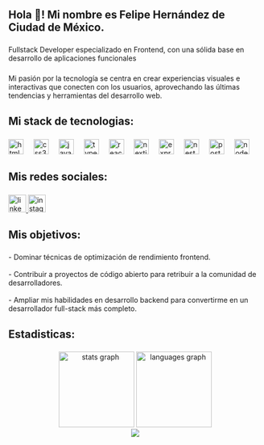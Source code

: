 <h2 align="left">Hola 👋! Mi nombre es Felipe Hernández de Ciudad de México.</h2>

###

<p align="left">Fullstack  Developer especializado en Frontend, con una sólida base en desarrollo  de aplicaciones funcionales</p>

###

<p align="left">Mi pasión por la tecnología se centra en crear experiencias  visuales e interactivas que conecten con los usuarios, aprovechando las  últimas tendencias y herramientas del desarrollo web.</p>

###

<h2 align="left">Mi stack de tecnologias:</h2>

###

<div align="left">
  <img src="https://cdn.jsdelivr.net/gh/devicons/devicon/icons/html5/html5-original.svg" height="30" alt="html5 logo"  />
  <img width="12" />
  <img src="https://cdn.jsdelivr.net/gh/devicons/devicon/icons/css3/css3-original.svg" height="30" alt="css3 logo"  />
  <img width="12" />
  <img src="https://cdn.jsdelivr.net/gh/devicons/devicon/icons/javascript/javascript-original.svg" height="30" alt="javascript logo"  />
  <img width="12" />
  <img src="https://cdn.jsdelivr.net/gh/devicons/devicon/icons/typescript/typescript-original.svg" height="30" alt="typescript logo"  />
  <img width="12" />
  <img src="https://cdn.jsdelivr.net/gh/devicons/devicon/icons/react/react-original.svg" height="30" alt="react logo"  />
  <img width="12" />
  <img src="https://cdn.jsdelivr.net/gh/devicons/devicon/icons/nextjs/nextjs-original.svg" height="30" alt="nextjs logo"  />
  <img width="12" />
  <img src="https://skillicons.dev/icons?i=express" height="30" alt="express logo"  />
  <img width="12" />
  <img src="https://skillicons.dev/icons?i=nest" height="30" alt="nest logo"  />
  <img width="12" />
  <img src="https://cdn.jsdelivr.net/gh/devicons/devicon/icons/postgresql/postgresql-original.svg" height="30" alt="postgresql logo"  />
  <img width="12" />
  <img src="https://cdn.simpleicons.org/nodedotjs/339933" height="30" alt="nodejs logo"  />
</div>

###

<h2 align="left">Mis redes sociales:</h2>

###

<div align="left">
  <a href="https://www.linkedin.com/in/fhdzleon/" target="_blank">
    <img src="https://img.shields.io/static/v1?message=LinkedIn&logo=linkedin&label=&color=0077B5&logoColor=white&labelColor=&style=for-the-badge" height="35" alt="linkedin logo"  />
  </a>
  <a href="https://www.instagram.com/skulldev81/" target="_blank">
    <img src="https://img.shields.io/static/v1?message=Instagram&logo=instagram&label=&color=E4405F&logoColor=white&labelColor=&style=for-the-badge" height="35" alt="instagram logo"  />
  </a>
</div>

###

<h2 align="left">Mis objetivos:</h2>

###

<p align="left">- Dominar técnicas de optimización de rendimiento frontend.<br><br>- Contribuir a proyectos de código abierto para retribuir a la comunidad de desarrolladores.<br><br>- Ampliar mis habilidades en desarrollo backend para convertirme en un desarrollador full-stack más completo.</p>

###

<h2 align="left">Estadisticas:</h2>

###

<div align="center">
  <img src="https://github-readme-stats.vercel.app/api?username=fhdzleon&hide_title=false&hide_rank=false&show_icons=true&include_all_commits=true&count_private=true&disable_animations=false&theme=dracula&locale=en&hide_border=false" height="150" alt="stats graph"  />
  <img src="https://github-readme-stats.vercel.app/api/top-langs?username=fhdzleon&locale=en&hide_title=false&layout=compact&card_width=320&langs_count=5&theme=dracula&hide_border=false" height="150" alt="languages graph"  />
</div>
 

<div align="center">
  <img src="https://profile-counter.glitch.me/fhdzleon/count.svg?"  />
</div>

###
